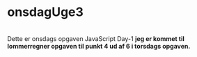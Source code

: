 # onsdagUge3
<br>
Dette er onsdags opgaven JavaScript Day-1
<b>
jeg er kommet til lommerregner opgaven til punkt 4 ud af 6 i torsdags opgaven.

